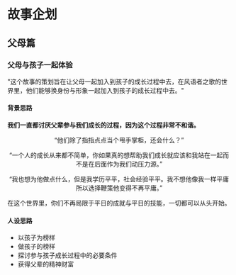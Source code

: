 # 故事企划

## 父母篇

### 父母与孩子一起体验

"这个故事的策划旨在让父母一起加入到孩子的成长过程中去，在风语者之歌的世界里，他们能够换身份与形象一起加入到孩子的成长过程中去。"

#### 背景思路

**我们一直都讨厌父辈参与我们成长的过程，因为这个过程非常不和谐。**

<p align="center">“他们除了指指点点当个甩手掌柜，还会什么？”</p>

<p align="center">“一个人的成长从来都不简单，你如果真的想帮助我们成长就应该和我站在一起而不是在后面作为我们动压力源。”</p>

<p align="center">“我也想为他做点什么，但是我学历平平，社会经验平平。我不想他像我一样平庸所以选择鞭策他变得不再平庸。”</p>

<p align="center">在这个世界里，你们不再局限于平日的成就与平日的技能，一切都可以从头开始。</p>

#### 人设思路

* 以孩子为榜样
* 做孩子的榜样
* 探讨参与孩子成长过程中的必要条件
* 获得父辈的精神财富